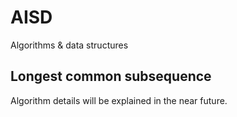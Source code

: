 # AISD
Algorithms &amp; data structures

## Longest common subsequence

Algorithm details will be explained in the near future.
